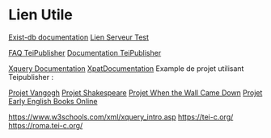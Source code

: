 # Lien Utile
[Exist-db documentation](http://exist-db.org/exist/apps/doc/)
[Lien Serveur Test]()

[FAQ TeiPublisher](https://faq.teipublisher.com/)
[Documentation TeiPublisher](https://teipublisher.com/exist/apps/tei-publisher/doc/documentation.xml?odd=docbook.odd)

[Xquery Documentation](https://www.w3schools.com/xml/xquery_intro.asp)
[XpatDocumentation](https://www.w3schools.com/xml/xquery_intro.asp)
Example de projet utilisant Teipublisher :

[Projet Vangogh](https://teipublisher.com/exist/apps/vangogh/index.html)
[Projet Shakespeare](https://teipublisher.com/exist/apps/shakespeare-pm/index.html)
[Projet When the Wall Came Down](https://teipublisher.com/exist/apps/dodis-facets/index.html )
[Projet Early English Books Online ](https://teipublisher.com/exist/apps/shakespeare-pm/index.html)


https://www.w3schools.com/xml/xquery_intro.asp
https://tei-c.org/
https://roma.tei-c.org/
